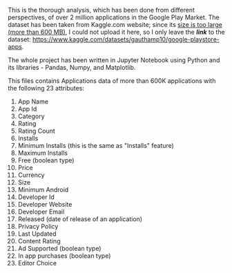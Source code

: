 This is the thorough analysis, which has been done from different perspectives, of over 2 million applications in the Google Play Market. The dataset has been taken from Kaggle.com website; since its <ins>size is too large (more than 600 MB)</ins>, I could not upload it here, so I only leave the ***link*** to the dataset: https://www.kaggle.com/datasets/gauthamp10/google-playstore-apps.

The whole project has been written in Jupyter Notebook using Python and its libraries - Pandas, Numpy, and Matplotlib.

This files contains Applications data of more than 600K applications with the following 23 attributes:
1. App Name
2. App Id
3. Category
4. Rating
5. Rating Count
6. Installs
7. Minimum Installs (this is the same as "Installs" feature)
8. Maximum Installs
9. Free (boolean type)
10. Price
11. Currency
12. Size
13. Minimum Android
14. Developer Id
15. Developer Website
16. Developer Email
17. Released (date of release of an application)
18. Privacy Policy
19. Last Updated
20. Content Rating
21. Ad Supported (boolean type)
22. In app purchases (boolean type)
23. Editor Choice
